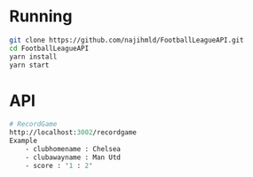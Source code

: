 # Running
```sh
git clone https://github.com/najihmld/FootballLeagueAPI.git
cd FootballLeagueAPI
yarn install
yarn start
```

# API
```graphql
# RecordGame
http://localhost:3002/recordgame
Example
 	- clubhomename : Chelsea
 	- clubawayname : Man Utd
 	- score : '1 : 2'
```

